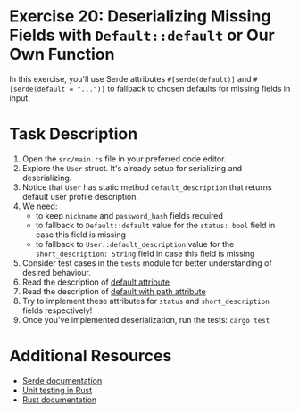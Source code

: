 # Exercise 20: Deserializing Missing Fields with `Default::default` or Our Own Function

In this exercise, you'll use Serde attributes `#[serde(default)]` and `#[serde(default = "...")]` to fallback to chosen defaults for missing fields in input.

# Task Description

1. Open the `src/main.rs` file in your preferred code editor.
2. Explore the `User` struct. It's already setup for serializing and deserializing.
3. Notice that `User` has static method `default_description` that returns default user profile description.
4. We need:
   - to keep `nickname` and `password_hash` fields required
   - to fallback to `Default::default` value for the `status: bool` field in case this field is missing
   - to fallback to `User::default_description` value for the `short_description: String` field in case this field is missing
5. Consider test cases in the `tests` module for better understanding of desired behaviour.
6. Read the description of [default attribute](https://serde.rs/field-attrs.html#default)
7. Read the description of [default with path attribute](https://serde.rs/field-attrs.html#default--path)
8. Try to implement these attributes for `status` and `short_description` fields respectively!
9. Once you've implemented deserialization, run the tests: `cargo test`

# Additional Resources

* [Serde documentation](https://serde.rs/)
* [Unit testing in Rust](https://doc.rust-lang.org/rust-by-example/testing/unit_testing.html)
* [Rust documentation](https://www.rust-lang.org/learn)

